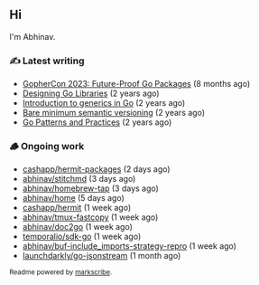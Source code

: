 ## Hi

I'm Abhinav.

### ✍️ Latest writing


- [GopherCon 2023: Future-Proof Go Packages](https://abhinavg.net/2023/09/27/future-proof-packages/) (8 months ago)
- [Designing Go Libraries](https://abhinavg.net/2022/12/06/designing-go-libraries/) (2 years ago)
- [Introduction to generics in Go](https://abhinavg.net/2022/11/23/generics-intro/) (2 years ago)
- [Bare minimum semantic versioning](https://abhinavg.net/2022/11/07/semver/) (2 years ago)
- [Go Patterns and Practices](https://abhinavg.net/2022/09/19/go-patterns-and-practices-talk/) (2 years ago)

### 🪵 Ongoing work


- [cashapp/hermit-packages](https://github.com/cashapp/hermit-packages) (2 days ago)
- [abhinav/stitchmd](https://github.com/abhinav/stitchmd) (3 days ago)
- [abhinav/homebrew-tap](https://github.com/abhinav/homebrew-tap) (3 days ago)
- [abhinav/home](https://github.com/abhinav/home) (5 days ago)
- [cashapp/hermit](https://github.com/cashapp/hermit) (1 week ago)
- [abhinav/tmux-fastcopy](https://github.com/abhinav/tmux-fastcopy) (1 week ago)
- [abhinav/doc2go](https://github.com/abhinav/doc2go) (1 week ago)
- [temporalio/sdk-go](https://github.com/temporalio/sdk-go) (1 week ago)
- [abhinav/buf-include_imports-strategy-repro](https://github.com/abhinav/buf-include_imports-strategy-repro) (1 week ago)
- [launchdarkly/go-jsonstream](https://github.com/launchdarkly/go-jsonstream) (1 month ago)

<sub>Readme powered by [markscribe](https://github.com/muesli/markscribe).</sub>
